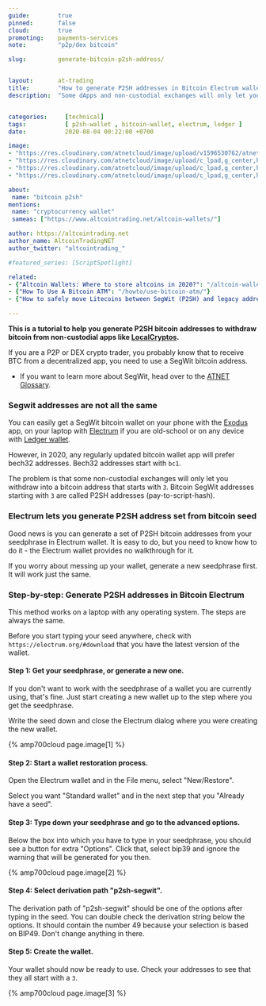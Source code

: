 ```yaml
---
guide:        true
pinned:       false
cloud:        true
promoting:    payments-services
note:         "p2p/dex bitcoin"

slug:         generate-bitcoin-p2sh-address/


layout:       at-trading
title:        "How to generate P2SH addresses in Bitcoin Electrum wallet"
description:  "Some dApps and non-custodial exchanges will only let you withdraw Bitcoin to P2SH addresses, here's how to generate yours from your seedphrase."


categories:     [technical]
tags:           [ p2sh-wallet , bitcoin-wallet, electrum, ledger ]
date:           2020-08-04 00:22:00 +0700

image:
- "https://res.cloudinary.com/atnetcloud/image/upload/v1596530762/atnet/_how-to/pexels-negative-space-169573_sxippd.jpg"
- "https://res.cloudinary.com/atnetcloud/image/upload/c_lpad,g_center,h_360,w_700/v1596530693/atnet/_how-to/generate-p2sh-btc-1_kkrima.png"
- "https://res.cloudinary.com/atnetcloud/image/upload/c_lpad,g_center,h_360,w_700/v1596530695/atnet/_how-to/generate-p2sh-btc-2_cnfxye.png"
- "https://res.cloudinary.com/atnetcloud/image/upload/c_lpad,g_center,h_360,w_700/v1596530694/atnet/_how-to/generate-p2sh-btc-3_gsxbuw.png"

about:
 name: "bitcoin p2sh"
mentions:
 name: "cryptocurrency wallet"
 sameas: ["https://www.altcointrading.net/altcoin-wallets/"]

author: https://altcointrading.net
author_name: AltcoinTradingNET
author_twitter: "altcointrading_"

#featured_series: [ScriptSpotlight]

related:
- {"Altcoin Wallets: Where to store altcoins in 2020?": "/altcoin-wallets/"}
- {"How To Use A Bitcoin ATM": "/howto/use-bitcoin-atm/"}
- {"How to safely move Litecoins between SegWit (P2SH) and legacy addresses": "/moving-ltc-p2sh/"}

---
```


<strong>This is a tutorial to help you generate P2SH bitcoin addresses to withdraw bitcoin from non-custodial apps like <a rel="nofollow" href="https://localcryptos.com/r/bocmask">LocalCryptos</a>.</strong>

If you are a P2P or DEX crypto trader, you probably know that to receive BTC from a decentralized app, you need to use a SegWit bitcoin address.

* If you want to learn more about SegWit, head over to the [ATNET Glossary](/howto/segwit/).

### Segwit addresses are not all the same

You can easily get a SegWit bitcoin wallet on your phone with the [Exodus](https://exodus.io) app, on your laptop with [Electrum](https.electrum.org) if you are old-school or on any device with [Ledger wallet](http://bit.ly/at-ledger-codes2020).

However, in 2020, any regularly updated bitcoin wallet app will prefer bech32 addresses. Bech32 addresses start with `bc1`.

The problem is that some non-custodial exchanges will only let you withdraw into a bitcoin address that starts with `3`. Bitcoin SegWit addresses starting with `3` are called P2SH addresses (pay-to-script-hash).

### Electrum lets you generate P2SH address set from bitcoin seed

Good news is you can generate a set of P2SH bitcoin addresses from your seedphrase in Electrum wallet. It is easy to do, but you need to know how to do it - the Electrum wallet provides no walkthrough for it.

If you worry about messing up your wallet, generate a new seedphrase first. It will work just the same.

### Step-by-step: Generate P2SH addresses in Bitcoin Electrum

This method works on a laptop with any operating system. The steps are always the same.

Before you start typing your seed anywhere, check with `https://electrum.org/#download` that you have the latest version of the wallet.

#### Step 1: Get your seedphrase, or generate a new one.

If you don't want to work with the seedphrase of a wallet you are currently using, that's fine. Just start creating a new wallet up to the step where you get the seedphrase.

Write the seed down and close the Electrum dialog where you were creating the new wallet.

{% amp700cloud page.image[1] %}


#### Step 2: Start a wallet restoration process.

Open the Electrum wallet and in the File menu, select "New/Restore".

Select you want "Standard wallet" and in the next step that you "Already have a seed".

#### Step 3: Type down your seedphrase and go to the advanced options.

Below the box into which you have to type in your seedphrase, you should see a button for extra "Options". Click that, select bip39 and ignore the warning that will be generated for you then.

{% amp700cloud page.image[2] %}


#### Step 4: Select derivation path "p2sh-segwit".

The derivation path of "p2sh-segwit" should be one of the options after typing in the seed. You can double check the derivation string below the options. It should contain the number 49 because your selection is based on BIP49. Don't change anything in there.

#### Step 5: Create the wallet.

Your wallet should now be ready to use. Check your addresses to see that they all start with a `3`.

{% amp700cloud page.image[3] %}
